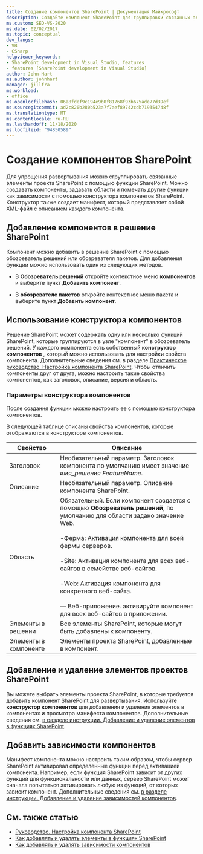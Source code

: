 ```yaml
---
title: Создание компонентов SharePoint | Документация Майкрософт
description: Создайте компонент SharePoint для группировки связанных элементов проектов SharePoint для упрощения развертывания. Добавление компонентов в решение SharePoint. Используйте конструктор компонентов.
ms.custom: SEO-VS-2020
ms.date: 02/02/2017
ms.topic: conceptual
dev_langs:
- VB
- CSharp
helpviewer_keywords:
- SharePoint development in Visual Studio, features
- features [SharePoint development in Visual Studio]
author: John-Hart
ms.author: johnhart
manager: jillfra
ms.workload:
- office
ms.openlocfilehash: 06a8fdef9c194e9b0f81768f93b675ade77d39ef
ms.sourcegitcommit: ad2c820b280b523a7f7aef89742cdb719354748f
ms.translationtype: MT
ms.contentlocale: ru-RU
ms.lasthandoff: 11/18/2020
ms.locfileid: "94850589"
---
```

# <a name="create-sharepoint-features"></a>Создание компонентов SharePoint
  Для упрощения развертывания можно сгруппировать связанные элементы проекта SharePoint с помощью функции SharePoint. Можно создавать компоненты, задавать области и помечать другие функции как зависимости с помощью конструктора компонентов SharePoint. Конструктор также создает манифест, который представляет собой XML-файл с описанием каждого компонента.

## <a name="add-features-to-the-sharepoint-solution"></a>Добавление компонентов в решение SharePoint
 Компонент можно добавить в решение SharePoint с помощью обозреватель решений или обозревателя пакетов. Для добавления функции можно использовать один из следующих методов.

- В **Обозреватель решений** откройте контекстное меню **компонентов** и выберите пункт **Добавить компонент**.

- В **обозревателе пакетов** откройте контекстное меню пакета и выберите пункт **Добавить компонент**.

## <a name="using-the-feature-designer"></a>Использование конструктора компонентов
 Решение SharePoint может содержать одну или несколько функций SharePoint, которые группируются в узле "компонент" в обозреватель решений. У каждого компонента есть собственный **конструктор компонентов** , который можно использовать для настройки свойств компонента. Дополнительные сведения см. в разделе [Практическое руководство. Настройка компонента SharePoint](../sharepoint/how-to-customize-a-sharepoint-feature.md). Чтобы отличить компоненты друг от друга, можно настроить такие свойства компонентов, как заголовок, описание, версия и область.

### <a name="feature-designer-options"></a>Параметры конструктора компонентов
 После создания функции можно настроить ее с помощью конструктора компонентов.

 В следующей таблице описаны свойства компонентов, которые отображаются в конструкторе компонентов.

|Свойство|Описание|
|--------------|-----------------|
|Заголовок|Необязательный параметр. Заголовок компонента по умолчанию имеет значение *имя_решения* *FeatureName*.|
|Описание|Необязательный параметр. Описание компонента SharePoint.|
|Область|Обязательный. Если компонент создается с помощью **Обозреватель решений**, по умолчанию для области задано значение Web.<br /><br /> -Ферма: Активация компонента для всей фермы серверов.<br /><br /> -Site: Активация компонента для всех веб-сайтов в семействе веб-сайтов.<br /><br /> -Web: Активация компонента для конкретного веб-сайта.<br /><br /> — Веб-приложение. активируйте компонент для всех веб-сайтов в приложении.|
|Элементы в решении|Все элементы SharePoint, которые могут быть добавлены к компоненту.|
|Элементы в компоненте|Элементы проекта SharePoint, добавленные в компонент.|

## <a name="add-and-remove-sharepoint-project-items"></a>Добавление и удаление элементов проектов SharePoint
 Вы можете выбрать элементы проекта SharePoint, в которые требуется добавить компонент SharePoint для развертывания. Используйте **конструктор компонентов** для добавления и удаления элементов в компонентах и просмотра манифеста компонентов. Дополнительные сведения см. [в разделе инструкции. Добавление и удаление элементов в функциях SharePoint](../sharepoint/how-to-add-and-remove-items-to-sharepoint-features.md).

## <a name="add-feature-dependencies"></a>Добавить зависимости компонентов
 Манифест компонента можно настроить таким образом, чтобы сервер SharePoint активировал определенные функции перед активацией компонента. Например, если функция SharePoint зависит от других функций для функциональности или данных, сервер SharePoint может сначала попытаться активировать любую из функций, от которых зависит компонент. Дополнительные сведения см. [в разделе инструкции. Добавление и удаление зависимостей компонентов](../sharepoint/how-to-add-and-remove-feature-dependencies.md).

## <a name="see-also"></a>См. также статью
- [Руководство. Настройка компонента SharePoint](../sharepoint/how-to-customize-a-sharepoint-feature.md)
- [Как добавлять и удалять элементы в функциях SharePoint](../sharepoint/how-to-add-and-remove-items-to-sharepoint-features.md)
- [Как добавлять и удалять зависимости компонентов](../sharepoint/how-to-add-and-remove-feature-dependencies.md)
